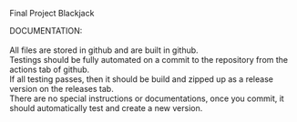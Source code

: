 Final Project Blackjack

DOCUMENTATION: <br />  <br />
  All files are stored in github and are built in github.  <br />
  Testings should be fully automated on a commit to the repository from the actions tab of github.  <br />
   If all testing passes, then it should be build and zipped up as a release version on the releases tab.  <br />
  There are no special instructions or documentations, once you commit, it should automatically test and create a new version.  <br />
   
